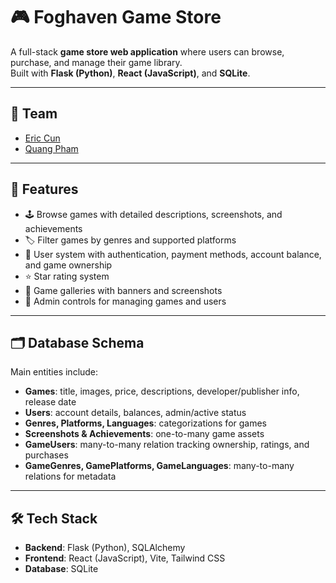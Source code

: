 # 🎮 Foghaven Game Store

A full-stack **game store web application** where users can browse, purchase, and manage their game library.  
Built with **Flask (Python)**, **React (JavaScript)**, and **SQLite**.

---

## 👥 Team

- [Eric Cun](https://github.com/Eric-Cun)
- [Quang Pham](https://github.com/boothedev)

---

## 🚀 Features

- 🕹️ Browse games with detailed descriptions, screenshots, and achievements
- 🏷️ Filter games by genres and supported platforms
- 👤 User system with authentication, payment methods, account balance, and game ownership
- ⭐ Star rating system
- 📸 Game galleries with banners and screenshots
- 🔑 Admin controls for managing games and users

---

## 🗂️ Database Schema

Main entities include:

- **Games**: title, images, price, descriptions, developer/publisher info, release date
- **Users**: account details, balances, admin/active status
- **Genres, Platforms, Languages**: categorizations for games
- **Screenshots & Achievements**: one-to-many game assets
- **GameUsers**: many-to-many relation tracking ownership, ratings, and purchases
- **GameGenres, GamePlatforms, GameLanguages**: many-to-many relations for metadata

---

## 🛠️ Tech Stack

- **Backend**: Flask (Python), SQLAlchemy
- **Frontend**: React (JavaScript), Vite, Tailwind CSS
- **Database**: SQLite
